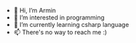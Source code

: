 - 👋 Hi, I’m Armin
- 👀 I’m interested in programming  
- 🌱 I’m currently learning csharp language
- 📫 There's no way to reach me :)

<!---
Hello-War/Hello-War is a ✨ special ✨ repository because its `README.md` (this file) appears on your GitHub profile.
You can click the Preview link to take a look at your changes.
--->
